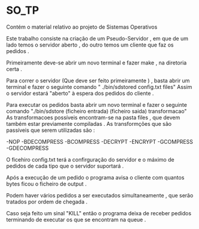 # SO_TP
Contém o material relativo ao projeto de Sistemas Operativos 

Este trabalho consiste na criação de um Pseudo-Servidor , em que de um lado temos o servidor aberto ,  do outro temos um cliente que faz os pedidos .

Primeiramente deve-se abrir um novo terminal e fazer make , na diretoria certa .

Para correr o servidor (Que deve ser feito primeiramente ) , basta abrir um terminal e fazer o seguinte comando " ./bin/sdstored config.txt files" 
Assim o servidor estará  "aberto" à espera dos pedidos do cliente .

Para executar os pedidos basta abrir um novo terminal e fazer o seguinte comando "./bin/sdstore (ficheiro entrada) (ficheiro saida) transformacao"
As transformacoes possíveis encontram-se na pasta files , que devem também estar previamente compiladas .
As transformções que são passíveis que serem utilizadas são :

-NOP
-BDECOMPRESS
-BCOMPRESS
-DECRYPT
-ENCRYPT
-GCOMPRESS
-GDECOMPRESS

O ficehiro config.txt terá a confirguração do servidor e o máximo de pedidos de cada tipo que o servidor suportará .

Após a execução de um pedido o programa avisa o cliente com quantos bytes ficou o ficheiro de output .

Podem haver vários pedidos a ser executados simultaneamente , que serão tratados por ordem de chegada .

Caso seja feito um sinal "KILL"  então o programa deixa de receber pedidos terminando de executar os que se encontram na queue .
